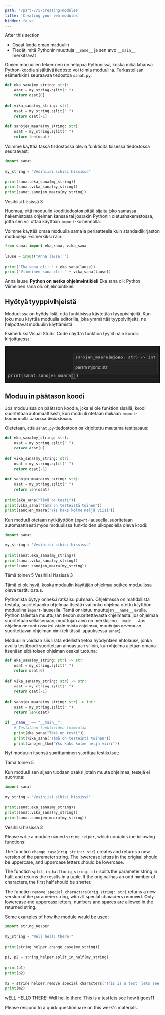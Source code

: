 ```yaml
---
path: '/part-7/5-creating-modules'
title: 'Creating your own modules'
hidden: false
---
```


<text-box variant='learningObjectives' name="Learning objectives">

After this section

- Osaat luoda oman moduulin
- Tiedät, mitä Pythonin muuttuja `__name__` ja sen arvo `__main__` merkitsevät

</text-box>

Omien moduulien tekeminen on helppoa Pythonissa, koska mikä tahansa Python-koodia sisältävä tiedosto voi toimia moduulina. Tarkastellaan esimerkkinä seuraavaa tiedostoa `sanat.py`:

```python
def eka_sana(my_string: str):
    osat = my_string.split(" ")
    return osat[0]

def vika_sana(my_string: str):
    osat = my_string.split(" ")
    return osat[-1]

def sanojen_maara(my_string: str):
    osat = my_string.split(" ")
    return len(osat)
```

Voimme käyttää tässä tiedostossa olevia funktioita toisessa tiedostossa seuraavasti:

```python
import sanat

my_string = "Vesihiisi sihisi hississä"

print(sanat.eka_sana(my_string))
print(sanat.vika_sana(my_string))
print(sanat.sanojen_maara(my_string))
```

<sample-output>

Vesihiisi
hississä
3

</sample-output>

Huomaa, että moduulin kooditiedoston pitää sijaita joko samassa hakemistossa ohjelman kanssa tai jossakin Pythonin oletushakemistossa, jotta sen voi ottaa käyttöön `import`-komennolla.

Voimme käyttää omaa moduulia samalla periaatteella kuin standardikirjaston moduuleja. Esimerkiksi näin:

```python
from sanat import eka_sana, vika_sana

lause = input("Anna lause: ")

print("Eka sana oli: " + eka_sana(lause))
print("Viimeinen sana oli: " + vika_sana(lause))
```

<sample-output>

Anna lause: **Python on metka ohjelmointikieli**
Eka sana oli: Python
Viimeinen sana oli: ohjelmointikieli

</sample-output>

## Hyötyä tyyppivihjeistä

Moduulissa on hyödyllistä, että funktioissa käytetään tyyppivihjeitä. Kun joku muu käyttää moduulia editorilla, joka ymmärtää tyyppivihjeitä, ne helpottavat moduulin käyttämistä.

Esimerkiksi Visual Studio Code näyttää funktion tyypit näin koodia kirjoittaessa:

<img src="7_vihje.png">

## Moduulin päätason koodi

Jos moduulissa on päätason koodia, joka ei ole funktion sisällä, koodi suoritetaan automaattisesti, kun moduuli otetaan mukaan `import`-komennolla toisessa tiedostossa.

Oletetaan, että `sanat.py`-tiedostoon on kirjoitettu muutama testitapaus:

```python
def eka_sana(my_string: str):
    osat = my_string.split(" ")
    return osat[0]

def vika_sana(my_string: str):
    osat = my_string.split(" ")
    return osat[-1]

def sanojen_maara(my_string: str):
    osat = my_string.split(" ")
    return len(osat)

print(eka_sana("Tämä on testi"))
print(vika_sana("Tämä on testeistä toinen"))
print(sanojen_maara("Yks kaks kolme neljä viisi"))
```

Kun moduuli otetaan nyt käyttöön `import`-lauseella, suoritetaan automaattisesti myös moduulissa funktioiden ulkopuolella oleva koodi:

```python
import sanat

my_string = "Vesihiisi sihisi hississä"

print(sanat.eka_sana(my_string))
print(sanat.vika_sana(my_string))
print(sanat.sanojen_maara(my_string))
```

<sample-output>

Tämä
toinen
5
Vesihiisi
hississä
3

</sample-output>

Tämä ei ole hyvä, koska moduulin käyttäjän ohjelmaa sotkee moduulissa oleva testitulostus.

Pythonista löytyy onneksi ratkaisu pulmaan. Ohjelmassa on mahdollista testata, suoritetaanko ohjelmaa itseään vai onko ohjelma otettu käyttöön moduulina `import`-lauseella. Tämä onnistuu muuttujan `__name__` avulla. Python tallentaa muuttujaan tiedon suoritettavasta ohjelmasta: jos ohjelmaa suoritetaan sellaisenaan, muuttujan arvo on merkkijono `__main__`. Jos ohjelma on tuotu osaksi jotain toista ohjelmaa, muuttujan arvona on suoritettavan ohjelman nimi (eli tässä tapauksessa `sanat`).

Moduuliin voidaan siis lisätä edellistä tietoa hyödyntäen ehtolause, jonka avulla testikoodi suoritetaan ainoastaan silloin, kun ohjelma ajetaan omana itsenään eikä toisen ohjelman osaksi tuotuna:

```python
def eka_sana(my_string: str) -> str:
    osat = my_string.split(" ")
    return osat[0]

def vika_sana(my_string: str) -> str:
    osat = my_string.split(" ")
    return osat[-1]

def sanojen_maara(my_string: str) -> int:
    osat = my_string.split(" ")
    return len(osat)

if __name__ == "__main__":
    # Testataan funktioiden toimintaa
    print(eka_sana("Tämä on testi"))
    print(vika_sana("Tämä on testeistä toinen"))
    print(sanojen_lkm("Yks kaks kolme neljä viisi"))
```

Nyt moduulin itsensä suorittaminen suorittaa testikutsut:

<sample-output>

Tämä
toinen
5

</sample-output>

Kun moduuli sen sijaan tuodaan osaksi jotain muuta ohjelmaa, testejä ei suoriteta:

```python
import sanat

my_string = "Vesihiisi sihisi hississä"

print(sanat.eka_sana(my_string))
print(sanat.vika_sana(my_string))
print(sanat.sanojen_maara(my_string))
```

<sample-output>

Vesihiisi
hississä
3

</sample-output>

<programming-exercise name='String helper' tmcname='part07-17_string_helper'>

Please write a module named `string_helper`, which contains the following functions:

The function `change_case(orig_string: str)` creates and returns a new version of the parameter string. The lowercase letters in the original should be uppercase, and uppercase letters should be lowercase.

The function `split_in_half(orig_string: str` splits the parameter string in half, and returns the results in a tuple. If the original has an odd number of characters, the first half should be shorter.

The function `remove_special_characters(orig_string: str)` returns a new version of the parameter string, with all special characters removed. Only lowercase and uppercase letters, numbers and spaces are allowed in the returned string.

Some examples of how the module would be used:

```python
import string_helper

my_string = "Well hello there!"

print(string_helper.change_case(my_string))

p1, p2 = string_helper.split_in_half(my_string)

print(p1)
print(p2)

m2 = string_helper.remove_special_characters("This is a test, lets see how it goes!!!11!")
print(m2)
```

<sample-output>

wELL HELLO THERE!
Well hel
lo there!
This is a test lets see how it goes11

</sample-output>

</programming-exercise>

<!---
<quiz id="2203412c-628c-54a3-bd77-edebd5ce4f67"></quiz>
-->

Please respond to a quick questionnaire on this week's materials. 

<quiz id="5f783cb4-d322-536a-abe5-fdb6da6a8395"></quiz>
